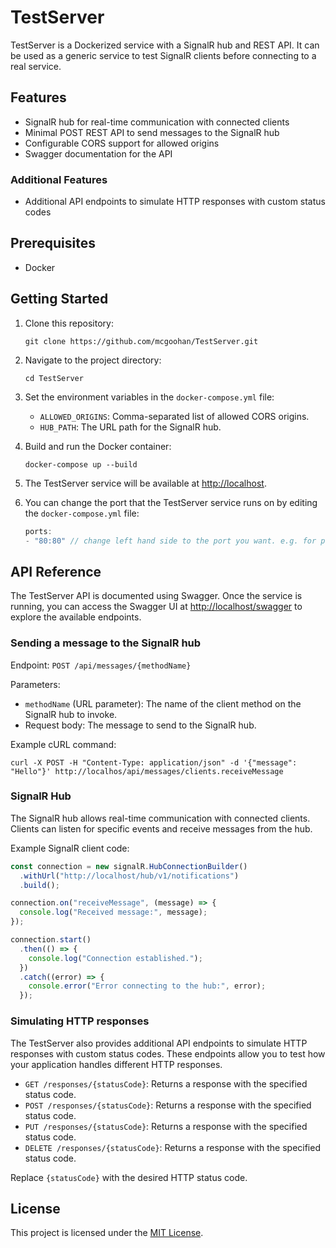 # TestServer

TestServer is a Dockerized service with a SignalR hub and REST API. It can be used as a generic service to test SignalR clients before connecting to a real service.

## Features

- SignalR hub for real-time communication with connected clients
- Minimal POST REST API to send messages to the SignalR hub
- Configurable CORS support for allowed origins
- Swagger documentation for the API

### Additional Features
- Additional API endpoints to simulate HTTP responses with custom status codes

## Prerequisites

- Docker

## Getting Started

1. Clone this repository:

   ```shell
   git clone https://github.com/mcgoohan/TestServer.git
   ```

2. Navigate to the project directory:

   ```shell
   cd TestServer
   ```

3. Set the environment variables in the `docker-compose.yml` file:

   - `ALLOWED_ORIGINS`: Comma-separated list of allowed CORS origins.
   - `HUB_PATH`: The URL path for the SignalR hub.

4. Build and run the Docker container:

   ```shell
   docker-compose up --build
   ```

5. The TestServer service will be available at [http://localhost](http://localhost).

6. You can change the port that the TestServer service runs on by editing the `docker-compose.yml` file:
    ```javascript
    ports:
    - "80:80" // change left hand side to the port you want. e.g. for port 5000 change to "5000:80" 
    ```

## API Reference

The TestServer API is documented using Swagger. Once the service is running, you can access the Swagger UI at [http://localhost/swagger](http://localhost/swagger) to explore the available endpoints.

### Sending a message to the SignalR hub

Endpoint: `POST /api/messages/{methodName}`

Parameters:

- `methodName` (URL parameter): The name of the client method on the SignalR hub to invoke.
- Request body: The message to send to the SignalR hub.

Example cURL command:

```shell
curl -X POST -H "Content-Type: application/json" -d '{"message": "Hello"}' http://localhos/api/messages/clients.receiveMessage
```

### SignalR Hub

The SignalR hub allows real-time communication with connected clients. Clients can listen for specific events and receive messages from the hub.

Example SignalR client code:

```javascript
const connection = new signalR.HubConnectionBuilder()
  .withUrl("http://localhost/hub/v1/notifications")
  .build();

connection.on("receiveMessage", (message) => {
  console.log("Received message:", message);
});

connection.start()
  .then(() => {
    console.log("Connection established.");
  })
  .catch((error) => {
    console.error("Error connecting to the hub:", error);
  });
```

### Simulating HTTP responses

The TestServer also provides additional API endpoints to simulate HTTP responses with custom status codes. These endpoints allow you to test how your application handles different HTTP responses.

- `GET /responses/{statusCode}`: Returns a response with the specified status code.
- `POST /responses/{statusCode}`: Returns a response with the specified status code.
- `PUT /responses/{statusCode}`: Returns a response with the specified status code.
- `DELETE /responses/{statusCode}`: Returns a response with the specified status code.

Replace `{statusCode}` with the desired HTTP status code.

## License

This project is licensed under the [MIT License](LICENSE).
```